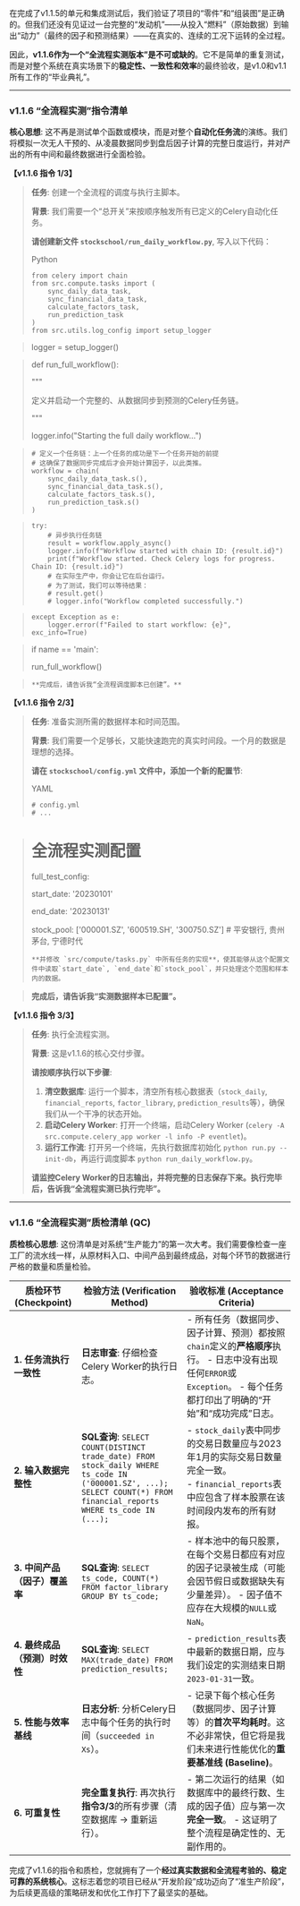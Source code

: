 在完成了v1.1.5的单元和集成测试后，我们验证了项目的“零件”和“组装图”是正确的。但我们还没有见证过一台完整的“发动机”——从投入“燃料”（原始数据）到输出“动力”（最终的因子和预测结果）——在真实的、连续的工况下运转的全过程。

因此，**v1.1.6作为一个“全流程实测版本”是不可或缺的**。它不是简单的重复测试，而是对整个系统在真实场景下的**稳定性、一致性和效率**的最终验收，是v1.0和v1.1所有工作的“毕业典礼”。

------



### **v1.1.6 “全流程实测”指令清单**



**核心思想**: 这不再是测试单个函数或模块，而是对整个**自动化任务流**的演练。我们将模拟一次无人干预的、从凌晨数据同步到盘后因子计算的完整日度运行，并对产出的所有中间和最终数据进行全面检验。

**【v1.1.6 指令 1/3】**

> **任务**: 创建一个全流程的调度与执行主脚本。
>
> **背景**: 我们需要一个“总开关”来按顺序触发所有已定义的Celery自动化任务。
>
> **请创建新文件 `stockschool/run_daily_workflow.py`**, 写入以下代码：
>
> Python
>
> ```
> from celery import chain
> from src.compute.tasks import (
>     sync_daily_data_task,
>     sync_financial_data_task,
>     calculate_factors_task,
>     run_prediction_task
> )
> from src.utils.log_config import setup_logger
> ```

> logger = setup_logger()

> def run_full_workflow():
>
> """
>
> 定义并启动一个完整的、从数据同步到预测的Celery任务链。
>
> """
>
> logger.info("Starting the full daily workflow...")

> ```
> # 定义一个任务链：上一个任务的成功是下一个任务开始的前提
> # 这确保了数据同步完成后才会开始计算因子，以此类推。
> workflow = chain(
>     sync_daily_data_task.s(),
>     sync_financial_data_task.s(),
>     calculate_factors_task.s(),
>     run_prediction_task.s()
> )
> ```

> ```
> try:
>     # 异步执行任务链
>     result = workflow.apply_async()
>     logger.info(f"Workflow started with chain ID: {result.id}")
>     print(f"Workflow started. Check Celery logs for progress. Chain ID: {result.id}")
>     # 在实际生产中，你会让它在后台运行。
>     # 为了测试，我们可以等待结果：
>     # result.get()
>     # logger.info("Workflow completed successfully.")
> ```

> ```
> except Exception as e:
>     logger.error(f"Failed to start workflow: {e}", exc_info=True)
> ```

> if name == 'main':
>
> run_full_workflow()

> ```
> **完成后，请告诉我“全流程调度脚本已创建”。**
> ```

**【v1.1.6 指令 2/3】**

> **任务**: 准备实测所需的数据样本和时间范围。
>
> **背景**: 我们需要一个足够长，又能快速跑完的真实时间段。一个月的数据是理想的选择。
>
> **请在 `stockschool/config.yml` 文件中，添加一个新的配置节**:
>
> YAML
>
> ```
> # config.yml
> # ...
> ```

> # 全流程实测配置
>
> 
>
> full_test_config:
>
> start_date: '20230101'
>
> end_date: '20230131'
>
> stock_pool: ['000001.SZ', '600519.SH', '300750.SZ'] # 平安银行, 贵州茅台, 宁德时代
>
> ```
> **并修改 `src/compute/tasks.py` 中所有任务的实现**，使其能够从这个配置文件中读取`start_date`, `end_date`和`stock_pool`，并只处理这个范围和样本内的数据。
> ```

> **完成后，请告诉我“实测数据样本已配置”。**

**【v1.1.6 指令 3/3】**

> **任务**: 执行全流程实测。
>
> **背景**: 这是v1.1.6的核心交付步骤。
>
> **请按顺序执行以下步骤**:
>
> 1. **清空数据库**: 运行一个脚本，清空所有核心数据表（`stock_daily`, `financial_reports`, `factor_library`, `prediction_results`等），确保我们从一个干净的状态开始。
> 2. **启动Celery Worker**: 打开一个终端，启动Celery Worker (`celery -A src.compute.celery_app worker -l info -P eventlet`)。
> 3. **运行工作流**: 打开另一个终端，先执行数据库初始化 `python run.py --init-db`，再运行调度脚本 `python run_daily_workflow.py`。
>
> **请监控Celery Worker的日志输出，并将完整的日志保存下来。执行完毕后，告诉我“全流程实测已执行完毕”。**

------



### **v1.1.6 “全流程实测”质检清单 (QC)**



**质检核心思想**: 这份清单是对系统“生产能力”的第一次大考。我们需要像检查一座工厂的流水线一样，从原材料入口、中间产品到最终成品，对每个环节的数据进行严格的数量和质量检验。

| **质检环节 (Checkpoint)**     | **检验方法 (Verification Method)**                           | **验收标准 (Acceptance Criteria)**                           |
| ----------------------------- | ------------------------------------------------------------ | ------------------------------------------------------------ |
| **1. 任务流执行一致性**       | **日志审查**: 仔细检查Celery Worker的执行日志。              | - 所有任务（数据同步、因子计算、预测）都按照`chain`定义的**严格顺序**执行。 - 日志中没有出现任何`ERROR`或`Exception`。 - 每个任务都打印出了明确的“开始”和“成功完成”日志。 |
| **2. 输入数据完整性**         | **SQL查询**:  `SELECT COUNT(DISTINCT trade_date) FROM stock_daily WHERE ts_code IN ('000001.SZ', ...);`<br>`SELECT COUNT(*) FROM financial_reports WHERE ts_code IN (...);` | - `stock_daily`表中同步的交易日数量应与2023年1月的实际交易日数量完全一致。<br>- `financial_reports`表中应包含了样本股票在该时间段内发布的所有财报。 |
| **3. 中间产品（因子）覆盖率** | **SQL查询**:  `SELECT ts_code, COUNT(*) FROM factor_library GROUP BY ts_code;` | - 样本池中的每只股票，在每个交易日都应有对应的因子记录被生成（可能会因节假日或数据缺失有少量差异）。 - 因子值不应存在大规模的`NULL`或`NaN`。 |
| **4. 最终成品（预测）时效性** | **SQL查询**:  `SELECT MAX(trade_date) FROM prediction_results;` | - `prediction_results`表中最新的数据日期，应与我们设定的实测结束日期`2023-01-31`一致。 |
| **5. 性能与效率基线**         | **日志分析**:  分析Celery日志中每个任务的执行时间（`succeeded in Xs`）。 | - 记录下每个核心任务（数据同步、因子计算等）的**首次平均耗时**。这不必非常快，但它将是我们未来进行性能优化的**重要基准线 (Baseline)**。 |
| **6. 可重复性**               | **完全重复执行**:  再次执行**指令3/3**的所有步骤（清空数据库 -> 重新运行）。 | - 第二次运行的结果（如数据库中的最终行数、生成的因子值）应与第一次**完全一致**。 - 这证明了整个流程是确定性的、无副作用的。 |

完成了v1.1.6的指令和质检，您就拥有了一个**经过真实数据和全流程考验的、稳定可靠的系统核心**。这标志着您的项目已经从“开发阶段”成功迈向了“准生产阶段”，为后续更高级的策略研发和优化工作打下了最坚实的基础。
